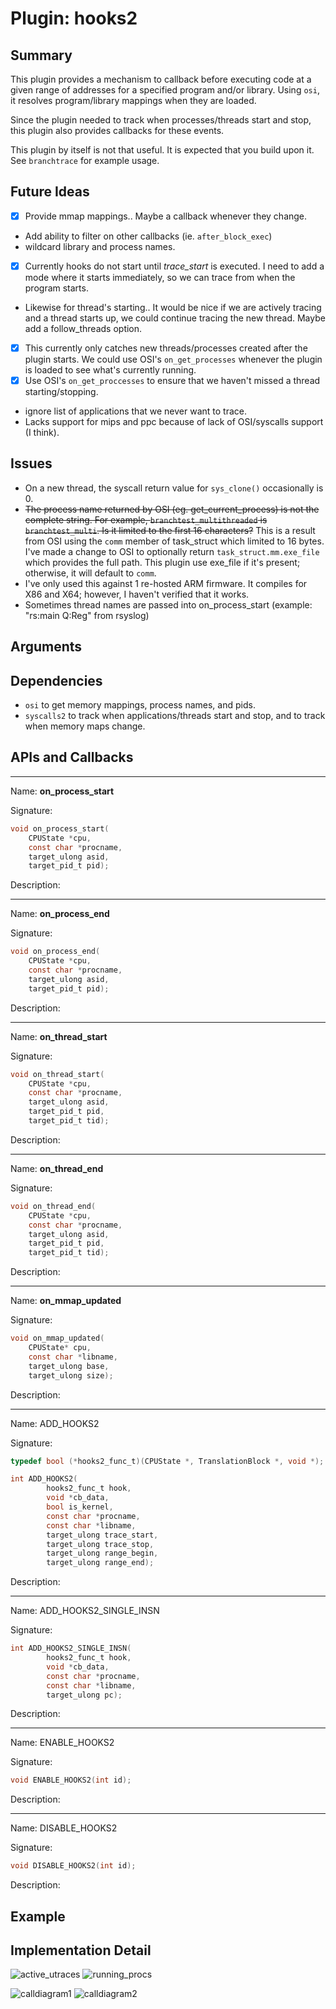 Plugin: hooks2
===========

Summary
-------

This plugin provides a mechanism to callback before executing code at a given
range of addresses for a specified program and/or library. Using `osi`, it
resolves program/library mappings when they are loaded.

Since the plugin needed to track when processes/threads start and stop, this
plugin also provides callbacks for these events.

This plugin by itself is not that useful. It is expected that you build upon it.
See `branchtrace` for example usage.

Future Ideas
------------

* [x] Provide mmap mappings.. Maybe a callback whenever they change.
* Add ability to filter on other callbacks (ie. `after_block_exec`)
* wildcard library and process names.
* [x] Currently hooks do not start until *trace_start* is executed. I need to
  add a mode where it starts immediately, so we can trace from when the
  program starts.
* Likewise for thread's starting.. It would be nice if we are actively tracing
  and a thread starts up, we could continue tracing the new thread. Maybe
  add a follow_threads option.
* [x] This currently only catches new threads/processes created after the plugin
  starts. We could use OSI's `on_get_processes` whenever the plugin is loaded to
  see what's currently running.
* [x] Use OSI's `on_get_proccesses` to ensure that we haven't missed a thread
  starting/stopping.
* ignore list of applications that we never want to trace.
* Lacks support for mips and ppc because of lack of OSI/syscalls support (I
  think).

Issues
-----

* On a new thread, the syscall return value for `sys_clone()` occasionally
  is 0.
* ~~The process name returned by OSI (eg. get_current_process) is not the
  complete string. For example, `branchtest_multithreaded` is
  `branchtest_multi`. Is it limited to the first 16 characters?~~ This is a
  result from OSI using the `comm` member of task_struct which limited to 16
  bytes. I've made a change to OSI to optionally return `task_struct.mm.exe_file`
  which provides the full path. This plugin use exe_file if it's present;
  otherwise, it will default to `comm`.
* I've only used this against 1 re-hosted ARM firmware. It compiles for X86 and
  X64; however, I haven't verified that it works.
* Sometimes thread names are passed into on_process_start (example: "rs:main Q:Reg" from rsyslog)

Arguments
---------

Dependencies
------------

* `osi` to get memory mappings, process names, and pids.
* `syscalls2` to track when applications/threads start and stop, and to track
  when memory maps change.


APIs and Callbacks
------------------

---

Name: **on\_process\_start**

Signature:

```C
void on_process_start(
    CPUState *cpu,
    const char *procname,
    target_ulong asid,
    target_pid_t pid);
```

Description:

---

Name: **on\_process\_end**

Signature:

```C
void on_process_end(
    CPUState *cpu,
    const char *procname,
    target_ulong asid,
    target_pid_t pid);
```

Description:

---

Name: **on\_thread\_start**

Signature:

```C
void on_thread_start(
    CPUState *cpu,
    const char *procname,
    target_ulong asid,
    target_pid_t pid,
    target_pid_t tid);
```

Description:

---

Name: **on\_thread\_end**

Signature:

```C
void on_thread_end(
    CPUState *cpu,
    const char *procname,
    target_ulong asid,
    target_pid_t pid,
    target_pid_t tid);
```

Description:

---

Name: **on\_mmap\_updated**

Signature:

```C
void on_mmap_updated(
    CPUState* cpu,
    const char *libname,
    target_ulong base,
    target_ulong size);
```

Description:

---

Name: ADD\_HOOKS2

Signature:

```C
typedef bool (*hooks2_func_t)(CPUState *, TranslationBlock *, void *);

int ADD_HOOKS2(
        hooks2_func_t hook,
        void *cb_data,
        bool is_kernel,
        const char *procname,
        const char *libname,
        target_ulong trace_start,
        target_ulong trace_stop,
        target_ulong range_begin,
        target_ulong range_end);
```

Description:

---

Name: ADD\_HOOKS2\_SINGLE\_INSN

Signature:

```C
int ADD_HOOKS2_SINGLE_INSN(
        hooks2_func_t hook,
        void *cb_data,
        const char *procname,
        const char *libname,
        target_ulong pc);
```

Description:


---

Name: ENABLE\_HOOKS2

Signature:

```C
void ENABLE_HOOKS2(int id);
```

Description:

---

Name: DISABLE\_HOOKS2

Signature:

```C
void DISABLE_HOOKS2(int id);
```

Description:

Example
-------


Implementation Detail
------------------------

![active_utraces](images/hooks2_diagram1.png)
![running_procs](images/hooks2_diagram2.png)

![calldiagram1](images/hooks2_calldiagram1.png)
![calldiagram2](images/hooks2_calldiagram2.png)
